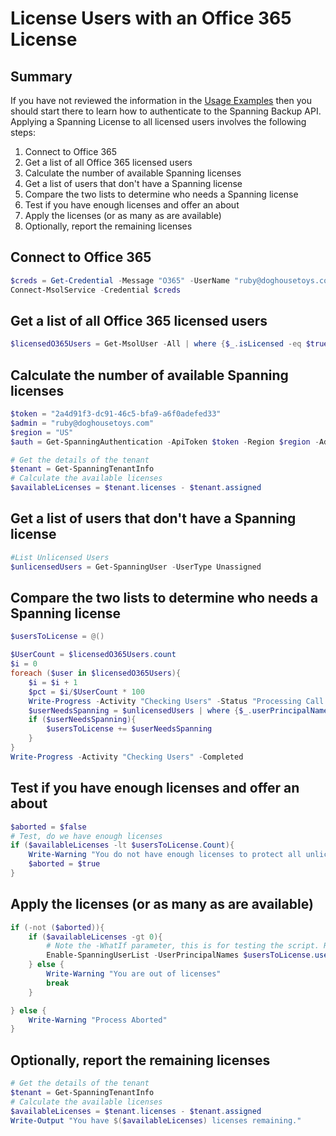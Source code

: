 # License Users with an Office 365 License

## Summary

If you have not reviewed the information in the [Usage Examples](samples.md) then you should start there to learn how to authenticate to the Spanning Backup API. Applying a Spanning License to all licensed users involves the following steps:

1. Connect to Office 365
1. Get a list of all Office 365 licensed users
1. Calculate the number of available Spanning licenses
1. Get a list of users that don't have a Spanning license
1. Compare the two lists to determine who needs a Spanning license
1. Test if you have enough licenses and offer an about
1. Apply the licenses (or as many as are available)
1. Optionally, report the remaining licenses

## Connect to Office 365

```powershell
$creds = Get-Credential -Message "O365" -UserName "ruby@doghousetoys.com"
Connect-MsolService -Credential $creds
```

## Get a list of all Office 365 licensed users

```powershell
$licensedO365Users = Get-MsolUser -All | where {$_.isLicensed -eq $true}
```

## Calculate the number of available Spanning licenses

```powershell
$token = "2a4d91f3-dc91-46c5-bfa9-a6f0adefed33"
$admin = "ruby@doghousetoys.com"
$region = "US"
$auth = Get-SpanningAuthentication -ApiToken $token -Region $region -AdminEmail $admin

# Get the details of the tenant
$tenant = Get-SpanningTenantInfo
# Calculate the available licenses
$availableLicenses = $tenant.licenses - $tenant.assigned
```

## Get a list of users that don't have a Spanning license

```powershell
#List Unlicensed Users
$unlicensedUsers = Get-SpanningUser -UserType Unassigned
```

## Compare the two lists to determine who needs a Spanning license

```powershell
$usersToLicense = @()

$UserCount = $licensedO365Users.count
$i = 0
foreach ($user in $licensedO365Users){
    $i = $i + 1
    $pct = $i/$UserCount * 100
    Write-Progress -Activity "Checking Users" -Status "Processing Call QueueUSer $i of $UserCount - $($user.UserPrincipalName)" -PercentComplete $pct
    $userNeedsSpanning = $unlicensedUsers | where {$_.userPrincipalName -eq $user.UserPrincipalName}
    if ($userNeedsSpanning){
        $usersToLicense += $userNeedsSpanning
    }
}
Write-Progress -Activity "Checking Users" -Completed
```

## Test if you have enough licenses and offer an about

```powershell
$aborted = $false
# Test, do we have enough licenses
if ($availableLicenses -lt $usersToLicense.Count){
    Write-Warning "You do not have enough licenses to protect all unlicensed users."
    $aborted = $true
}
```

## Apply the licenses (or as many as are available)

```powershell
if (-not ($aborted)){
    if ($availableLicenses -gt 0){
        # Note the -WhatIf parameter, this is for testing the script. Remove it for production
        Enable-SpanningUserList -UserPrincipalNames $usersToLicense.userPrincipalName -WhatIf
    } else {
        Write-Warning "You are out of licenses"
        break
    }

} else {
    Write-Warning "Process Aborted"
}
```

## Optionally, report the remaining licenses

```powershell
# Get the details of the tenant
$tenant = Get-SpanningTenantInfo
# Calculate the available licenses
$availableLicenses = $tenant.licenses - $tenant.assigned
Write-Output "You have $($availableLicenses) licenses remaining."
```
